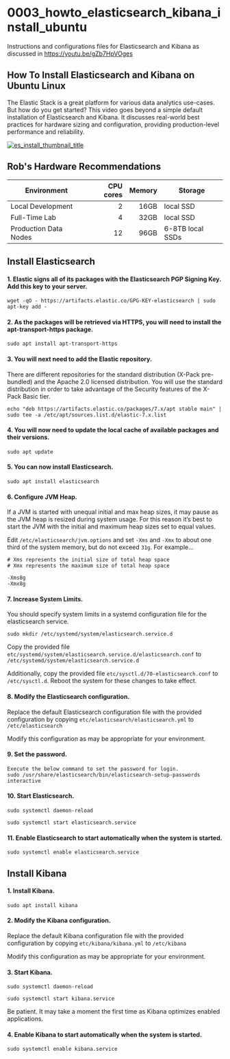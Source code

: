 # 0003_howto_elasticsearch_kibana_install_ubuntu
Instructions and configurations files for Elasticsearch and Kibana as discussed in https://youtu.be/gZb7HpVOges

## How To Install Elasticsearch and Kibana on Ubuntu Linux

The Elastic Stack is a great platform for various data analytics use-cases. But how do you get started? This video goes beyond a simple default installation of Elasticsearch and Kibana. It discusses real-world best practices for hardware sizing and configuration, providing production-level performance and reliability.

[![es_install_thumbnail_title](https://user-images.githubusercontent.com/10326954/75766188-0668a480-5d41-11ea-96d6-1c0e2aeba02b.png)](https://youtu.be/gZb7HpVOges)

## Rob's Hardware Recommendations

Environment | CPU cores | Memory | Storage
--- | ---:| ---:| ---
Local Development | 2 | 16GB | local SSD
Full-Time Lab | 4 | 32GB | local SSD
Production Data Nodes | 12 | 96GB | 6-8TB local SSDs

## 



## Install Elasticsearch

#### 1. Elastic signs all of its packages with the Elasticsearch PGP Signing Key. Add this key to your server.

```
wget -qO - https://artifacts.elastic.co/GPG-KEY-elasticsearch | sudo apt-key add -
```

#### 2. As the packages will be retrieved via HTTPS, you will need to install the apt-transport-https package.

```
sudo apt install apt-transport-https
```

#### 3. You will next need to add the Elastic repository.

There are different repositories for the standard distribution (X-Pack pre-bundled) and the Apache 2.0 licensed distribution. You will use the standard distribution in order to take advantage of the Security features of the X-Pack Basic tier.

```
echo "deb https://artifacts.elastic.co/packages/7.x/apt stable main" | sudo tee -a /etc/apt/sources.list.d/elastic-7.x.list
```

#### 4. You will now need to update the local cache of available packages and their versions.

```
sudo apt update
```

#### 5. You can now install Elasticsearch.

```
sudo apt install elasticsearch
```

#### 6. Configure JVM Heap.

If a JVM is started with unequal initial and max heap sizes, it may pause as the JVM heap is resized during system usage. For this reason it’s best to start the JVM with the initial and maximum heap sizes set to equal values.

Edit `/etc/elasticsearch/jvm.options` and set `-Xms` and `-Xmx` to about one third of the system memory, but do not exceed `31g`. For example...

```
# Xms represents the initial size of total heap space
# Xmx represents the maximum size of total heap space

-Xms8g
-Xmx8g
```

#### 7. Increase System Limits.

You should specify system limits in a systemd configuration file for the elasticsearch service.

```
sudo mkdir /etc/systemd/system/elasticsearch.service.d
```

Copy the provided file `etc/systemd/system/elasticsearch.service.d/elasticsearch.conf` to `/etc/systemd/system/elasticsearch.service.d`

Additionally, copy the provided file `etc/sysctl.d/70-elasticsearch.conf` to `/etc/sysctl.d`. Reboot the system for these changes to take effect.

#### 8. Modify the Elasticsearch configuration.

Replace the default Elasticsearch configuration file with the provided configuration by copying `etc/elasticsearch/elasticsearch.yml` to `/etc/elasticsearch`

Modify this configuration as may be appropriate for your environment.

#### 9. Set the password.
```
Execute the below command to set the password for login.
sudo /usr/share/elasticsearch/bin/elasticsearch-setup-passwords interactive
```
#### 10. Start Elasticsearch.

```
sudo systemctl daemon-reload
```

```
sudo systemctl start elasticsearch.service
```

#### 11. Enable Elasticsearch to start automatically when the system is started.

```
sudo systemctl enable elasticsearch.service
```

## Install Kibana

#### 1. Install Kibana.

```
sudo apt install kibana
```

#### 2. Modify the Kibana configuration.

Replace the default Kibana configuration file with the provided configuration by copying `etc/kibana/kibana.yml` to `/etc/kibana`

Modify this configuration as may be appropriate for your environment.

#### 3. Start Kibana.

```
sudo systemctl daemon-reload
```

```
sudo systemctl start kibana.service
```

Be patient. It may take a moment the first time as Kibana optimizes enabled applications.

#### 4. Enable Kibana to start automatically when the system is started.

```
sudo systemctl enable kibana.service
```
